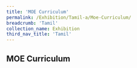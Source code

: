 ```yaml
---
title: 'MOE Curriculum'
permalink: /Exhibition/Tamil-a/Moe-Curriculum/
breadcrumb: 'Tamil'
collection_name: Exhibition
third_nav_title: 'Tamil'
---
```


## MOE Curriculum
